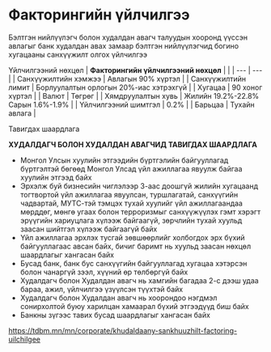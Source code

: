 # Факторингийн үйлчилгээ

Бэлтгэн нийлүүлэгч болон худалдан авагч талуудын хооронд үүссэн авлагыг банк худалдан авах замаар бэлтгэн нийлүүлэгчид богино хугацааны санхүүжилт олгох үйлчилгээ

Үйлчилгээний нөхцөл
| **Факторингийн үйлчилгээний нөхцөл** | |
| --- | --- |
| Санхүүжилтийн хэмжээ | Авлагын 90% хүртэл |
| Санхүүжилтийн лимит | Борлуулалтын орлогын 20%-иас хэтрэхгүй |
| Хугацаа | 90 хоног хүртэл |
| Валют | Төгрөг |
| Хямдруулалтын хувь | Жилийн 19.2%-22.8%  Сарын 1.6%-1.9% |
| Үйлчилгээний шимтгэл | 0.2% |
| Барьцаа | Тухайн авлага |


Тавигдах шаардлага

**ХУДАЛДАГЧ БОЛОН ХУДАЛДАН АВАГЧИД ТАВИГДАХ ШААРДЛАГА**

* Монгол Улсын хуулийн этгээдийн бүртгэлийн байгууллагад бүртгэлтэй бөгөөд Монгол Улсад үйл ажиллагаа явуулж байгаа хуулийн этгээд байх
* Эрхэлж буй бизнесийн чиглэлээр 3-аас доошгүй жилийн хугацаанд тогтвортой үйл ажиллагаа явуулсан, туршлагатай, санхүүгийн чадвартай, МУТС-тэй тэмцэх тухай хуулийг үйл ажиллагаандаа мөрддөг, мөнгө угаах болон терроризмыг санхүүжүүлэх гэмт хэрэгт эрүүгийн хариуцлага хүлээж байгаагүй, зөрчлийн тухай хуульд заасан шийтгэл хүлээж байгаагүй байх
* Үйл ажиллагаа эрхлэх тусгай зөвшөөрлийг холбогдох эрх бүхий байгууллагаас авсан байх, бичиг баримт нь хуульд заасан нөхцөл шаардлагыг хангасан байх
* Бусад банк, банк бус санхүүгийн байгууллагад хугацаа хэтэрсэн болон чанаргүй зээл, хүүний өр төлбөргүй байх
* Худалдагч болон Худалдан авагч нь хамгийн багадаа 2-с дээш удаа бараа, ажил, үйлчилгээ үзүүлсэн түүхтэй байх
* Худалдагч болон Худалдан авагч нь хоорондоо нэгдмэл сонирхолтой буюу харилцан хамаарал бүхий этгээдүүд биш байх
* Банкны зүгээс тавих бусад шаардлагыг хангасан байх

https://tdbm.mn/mn/corporate/khudaldaany-sankhuuzhilt-factoring-uilchilgee